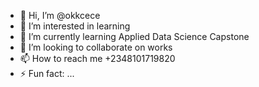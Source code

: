 - 👋 Hi, I’m @okkcece
- 👀 I’m interested in learning
- 🌱 I’m currently learning Applied Data Science Capstone
- 💞️ I’m looking to collaborate on works
- 📫 How to reach me +2348101719820
- ⚡ Fun fact: ...

<!---
okkcece/okkcece is a ✨ special ✨ repository because its `README.md` (this file) appears on your GitHub profile.
You can click the Preview link to take a look at your changes.
--->
